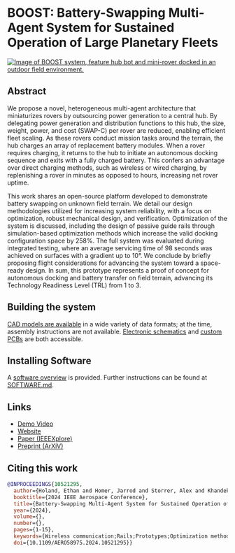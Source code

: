 # BOOST: Battery-Swapping Multi-Agent System for Sustained Operation of Large Planetary Fleets
[![Image of BOOST system, feature hub bot and mini-rover docked in an outdoor field environment.](https://river-lab.github.io/BOOST/media/boostglamour.jpg)](https://river-lab.github.io/BOOST/)
## Abstract
We propose a novel, heterogeneous multi-agent architecture that miniaturizes rovers by outsourcing power generation to a central hub. By delegating power generation and distribution functions to this hub, the size, weight, power, and cost (SWAP-C) per rover are reduced, enabling efficient fleet scaling. As these rovers conduct mission tasks around the terrain, the hub charges an array of replacement battery modules. When a rover requires charging, it returns to the hub to initiate an autonomous docking sequence and exits with a fully charged battery. This confers an advantage over direct charging methods, such as wireless or wired charging, by replenishing a rover in minutes as opposed to hours, increasing net rover uptime.

This work shares an open-source platform developed to demonstrate battery swapping on unknown field terrain. We detail our design methodologies utilized for increasing system reliability, with a focus on optimization, robust mechanical design, and verification. Optimization of the system is discussed, including the design of passive guide rails through simulation-based optimization methods which increase the valid docking configuration space by 258%. The full system was evaluated during integrated testing, where an average servicing time of 98 seconds was achieved on surfaces with a gradient up to 10°. We conclude by briefly proposing flight considerations for advancing the system toward a space-ready design. In sum, this prototype represents a proof of concept for autonomous docking and battery transfer on field terrain, advancing its Technology Readiness Level (TRL) from 1 to 3.
## Building the system
[CAD models are available](https://river-lab.github.io/BOOST/CAD.html) in a wide variety of data formats; at the time, assembly instructions are not available. [Electronic schematics](https://river-lab.github.io/BOOST/ELECTRONICS.html) and [custom PCBs](electrical/) are both accessible.

## Installing Software
A [software overview](https://river-lab.github.io/BOOST/CODE.html) is provided. Further instructions can be found at [SOFTWARE.md](SOFTWARE.md).

## Links
- [Demo Video](https://www.youtube.com/watch?v=pb5BIy4iOmw)
- [Website](https://river-lab.github.io/BOOST/)
- [Paper (IEEEXplore)](https://ieeexplore.ieee.org/document/10521295)
- [Preprint (ArXiV)](https://arxiv.org/abs/2401.08497)

## Citing this work
```bibtex
@INPROCEEDINGS{10521295,
  author={Holand, Ethan and Homer, Jarrod and Storrer, Alex and Khandeker, Musheeera and Muhlon, Ethan F. and Patel, Maulik and Vainqueur, Ben-oni and Antaki, David and Cooke, Naomi and Wilson, Chloe and Shafai, Bahram and Hanson, Nathaniel and Padır, Taşkın},
  booktitle={2024 IEEE Aerospace Conference}, 
  title={Battery-Swapping Multi-Agent System for Sustained Operation of Large Planetary Fleets}, 
  year={2024},
  volume={},
  number={},
  pages={1-15},
  keywords={Wireless communication;Rails;Prototypes;Optimization methods;Batteries;Outsourcing;Reliability},
  doi={10.1109/AERO58975.2024.10521295}}
```


